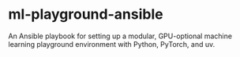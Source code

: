# ml-playground-ansible
An Ansible playbook for setting up a modular, GPU-optional machine learning playground environment with Python, PyTorch, and uv.
